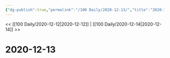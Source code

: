 ```yaml
---
{"dg-publish":true,"permalink":"/100 Daily/2020-12-13/","title":"2020-12-13","created":"2023-04-08T17:37:20.992+08:00","updated":"2023-04-08T17:37:25.703+08:00"}
---
```



<< [[100 Daily/2020-12-12\|2020-12-12]] | [[100 Daily/2020-12-14\|2020-12-14]] >>

# 2020-12-13
